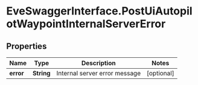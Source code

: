 # EveSwaggerInterface.PostUiAutopilotWaypointInternalServerError

## Properties
Name | Type | Description | Notes
------------ | ------------- | ------------- | -------------
**error** | **String** | Internal server error message | [optional] 


